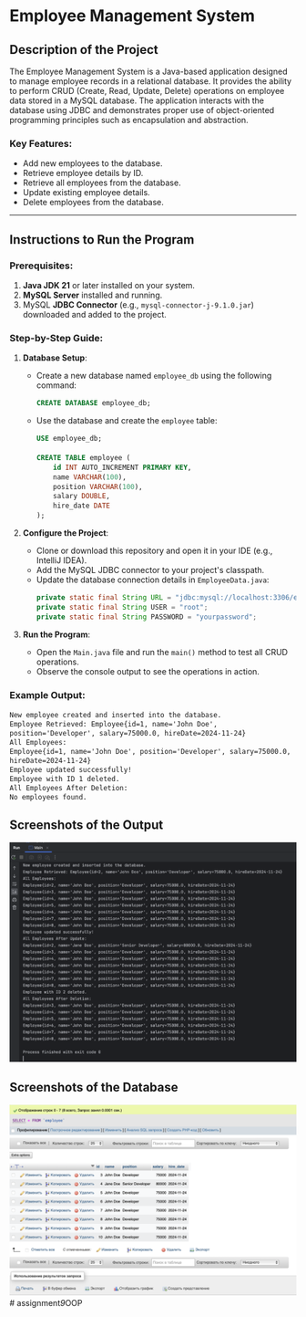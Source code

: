 # Employee Management System

## Description of the Project
The Employee Management System is a Java-based application designed to manage employee records in a relational database. It provides the ability to perform CRUD (Create, Read, Update, Delete) operations on employee data stored in a MySQL database. The application interacts with the database using JDBC and demonstrates proper use of object-oriented programming principles such as encapsulation and abstraction.

### Key Features:
- Add new employees to the database.
- Retrieve employee details by ID.
- Retrieve all employees from the database.
- Update existing employee details.
- Delete employees from the database.

---

## Instructions to Run the Program

### Prerequisites:
1. **Java JDK 21** or later installed on your system.
2. **MySQL Server** installed and running.
3. MySQL **JDBC Connector** (e.g., `mysql-connector-j-9.1.0.jar`) downloaded and added to the project.

### Step-by-Step Guide:

1. **Database Setup**:
   - Create a new database named `employee_db` using the following command:
     ```sql
     CREATE DATABASE employee_db;
     ```
   - Use the database and create the `employee` table:
     ```sql
     USE employee_db;

     CREATE TABLE employee (
         id INT AUTO_INCREMENT PRIMARY KEY,
         name VARCHAR(100),
         position VARCHAR(100),
         salary DOUBLE,
         hire_date DATE
     );
     ```

2. **Configure the Project**:
   - Clone or download this repository and open it in your IDE (e.g., IntelliJ IDEA).
   - Add the MySQL JDBC connector to your project's classpath.
   - Update the database connection details in `EmployeeData.java`:
     ```java
     private static final String URL = "jdbc:mysql://localhost:3306/employee_db";
     private static final String USER = "root";
     private static final String PASSWORD = "yourpassword";
     ```

3. **Run the Program**:
   - Open the `Main.java` file and run the `main()` method to test all CRUD operations.
   - Observe the console output to see the operations in action.

### Example Output:
```plaintext
New employee created and inserted into the database.
Employee Retrieved: Employee{id=1, name='John Doe', position='Developer', salary=75000.0, hireDate=2024-11-24}
All Employees:
Employee{id=1, name='John Doe', position='Developer', salary=75000.0, hireDate=2024-11-24}
Employee updated successfully!
Employee with ID 1 deleted.
All Employees After Deletion:
No employees found.
```

## Screenshots of the Output

![pic1.png](src%2Fpic1.png)

## Screenshots of the Database

![pic2.png](src%2Fpic2.png)
#   a s s i g n m e n t _ 9 _ O O P 
 
 